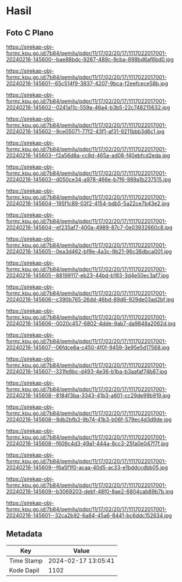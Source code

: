 # Hasil

## Foto C Plano

https://sirekap-obj-formc.kpu.go.id/7b84/pemilu/pdpr/11/17/02/20/17/1117022017001-20240216-145600--bae88bdc-9267-489c-9cba-898bd6af6bd0.jpg

https://sirekap-obj-formc.kpu.go.id/7b84/pemilu/pdpr/11/17/02/20/17/1117022017001-20240216-145601--65c514f9-3937-4207-9bca-f2eefcece58b.jpg

https://sirekap-obj-formc.kpu.go.id/7b84/pemilu/pdpr/11/17/02/20/17/1117022017001-20240216-145602--0241a11c-559a-46a4-b3b5-22c748215632.jpg

https://sirekap-obj-formc.kpu.go.id/7b84/pemilu/pdpr/11/17/02/20/17/1117022017001-20240216-145602--9ce05071-77f2-43f1-af31-9211bbb3d6c1.jpg

https://sirekap-obj-formc.kpu.go.id/7b84/pemilu/pdpr/11/17/02/20/17/1117022017001-20240216-145603--f2a56d8a-cc8d-465a-ad08-f40ebfcd2eda.jpg

https://sirekap-obj-formc.kpu.go.id/7b84/pemilu/pdpr/11/17/02/20/17/1117022017001-20240216-145603--d050ce34-a978-466e-b7f6-989a1b237515.jpg

https://sirekap-obj-formc.kpu.go.id/7b84/pemilu/pdpr/11/17/02/20/17/1117022017001-20240216-145604--195f1c89-03f2-4154-bdb5-5a22ce7b43e2.jpg

https://sirekap-obj-formc.kpu.go.id/7b84/pemilu/pdpr/11/17/02/20/17/1117022017001-20240216-145604--ef235af7-400a-4989-87c7-0e03932660c8.jpg

https://sirekap-obj-formc.kpu.go.id/7b84/pemilu/pdpr/11/17/02/20/17/1117022017001-20240216-145605--0ea3d462-bf9e-4a3c-9b21-96c36dbca001.jpg

https://sirekap-obj-formc.kpu.go.id/7b84/pemilu/pdpr/11/17/02/20/17/1117022017001-20240216-145605--88199117-eb23-44bd-b193-3d4e50ec3af7.jpg

https://sirekap-obj-formc.kpu.go.id/7b84/pemilu/pdpr/11/17/02/20/17/1117022017001-20240216-145606--c390b765-26dd-46bd-89d6-929de03ad2bf.jpg

https://sirekap-obj-formc.kpu.go.id/7b84/pemilu/pdpr/11/17/02/20/17/1117022017001-20240216-145606--0020c457-6802-4dde-9ab7-da9848a2062d.jpg

https://sirekap-obj-formc.kpu.go.id/7b84/pemilu/pdpr/11/17/02/20/17/1117022017001-20240216-145607--06fdce6a-c450-4f0f-9459-3e95e5d17568.jpg

https://sirekap-obj-formc.kpu.go.id/7b84/pemilu/pdpr/11/17/02/20/17/1117022017001-20240216-145607--331fe8bc-d493-4e36-b1ba-b3aafaf74b87.jpg

https://sirekap-obj-formc.kpu.go.id/7b84/pemilu/pdpr/11/17/02/20/17/1117022017001-20240216-145608--8184f3ba-3343-41b3-a601-cc29de99b919.jpg

https://sirekap-obj-formc.kpu.go.id/7b84/pemilu/pdpr/11/17/02/20/17/1117022017001-20240216-145608--9db2bfb3-9b74-41b3-b06f-579ec4d3d9de.jpg

https://sirekap-obj-formc.kpu.go.id/7b84/pemilu/pdpr/11/17/02/20/17/1117022017001-20240216-145608--f609c4d3-49a1-444a-8cc3-25fa0e047f7f.jpg

https://sirekap-obj-formc.kpu.go.id/7b84/pemilu/pdpr/11/17/02/20/17/1117022017001-20240216-145609--f6a5f1f0-acaa-40d5-ac33-e1bddccdbb05.jpg

https://sirekap-obj-formc.kpu.go.id/7b84/pemilu/pdpr/11/17/02/20/17/1117022017001-20240216-145609--b3069203-debf-48f0-8ae2-6804cab89b7b.jpg

https://sirekap-obj-formc.kpu.go.id/7b84/pemilu/pdpr/11/17/02/20/17/1117022017001-20240216-145601--32ca2b92-6a84-45a6-8441-bc6ddc152634.jpg


## Metadata

| Key        | Value               |
| ---------- | ------------------- |
| Time Stamp | 2024-02-17 13:05:41 |
| Kode Dapil | 1102                |



